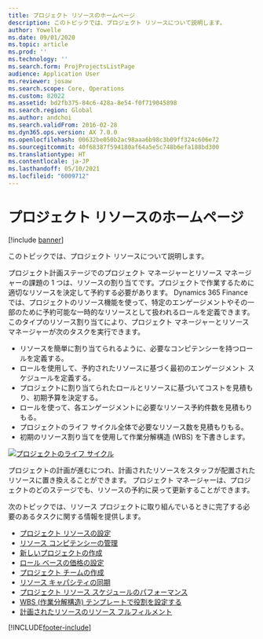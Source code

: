 ```yaml
---
title: プロジェクト リソースのホームページ
description: このトピックでは、プロジェクト リソースについて説明します。
author: Yowelle
ms.date: 09/01/2020
ms.topic: article
ms.prod: ''
ms.technology: ''
ms.search.form: ProjProjectsListPage
audience: Application User
ms.reviewer: josaw
ms.search.scope: Core, Operations
ms.custom: 82022
ms.assetid: bd2fb375-84c6-428a-8e54-f0f719045898
ms.search.region: Global
ms.author: andchoi
ms.search.validFrom: 2016-02-28
ms.dyn365.ops.version: AX 7.0.0
ms.openlocfilehash: 00632be050b2ac98aaa6b98c3b09ff324c606e72
ms.sourcegitcommit: 40f68387f594180af64a5e5c748b6efa188bd300
ms.translationtype: HT
ms.contentlocale: ja-JP
ms.lasthandoff: 05/10/2021
ms.locfileid: "6009712"
---
```

# <a name="project-resourcing-home-page"></a>プロジェクト リソースのホームページ

[!include [banner](../includes/banner.md)]

このトピックでは、プロジェクト リソースについて説明します。

プロジェクト計画ステージでのプロジェクト マネージャーとリソース マネージャーの課題の 1 つは、リソースの割り当てです。プロジェクトで作業するために適切なリソースを決定して予約する必要があります。 Dynamics 365 Finance では、プロジェクトのリソース機能を使って、特定のエンゲージメントやその一部のために予約可能な一時的なリソースとして扱われるロールを定義できます。 このタイプのリソース割り当てにより、プロジェクト マネージャーとリソース マネージャーが次のタスクを実行できます。

- リソースを簡単に割り当てられるように、必要なコンピテンシーを持つロールを定義する。
- ロールを使用して、予約されたリソースに基づく最初のエンゲージメント スケジュールを定義する。
- プロジェクトに割り当てられたロールとリソースに基づいてコストを見積もり、初期予算を決定する。
- ロールを使って、各エンゲージメントに必要なリソース予約件数を見積もりもる。
- プロジェクトのライフ サイクル全体で必要なリソース数を見積もりもる。
- 初期のリソース割り当てを使用して作業分解構造 (WBS) を下書きします。

[![プロジェクトのライフ サイクル](./media/projectresourcing02-1024x812.jpg)](./media/projectresourcing02.jpg)

プロジェクトの計画が進むにつれ、計画されたリソースをスタッフが配置されたリソースに置き換えることができます。 プロジェクト マネージャーは、プロジェクトのどのステージでも、リソースの予約に戻って更新することができます。

次のトピックでは、リソース プロジェクトに取り組んでいるときに完了する必要のあるタスクに関する情報を提供します。

- [プロジェクト リソースの設定](set-up-project-resources.md)
- [リソース コンピテンシーの管理](manage-resource-competencies.md)
- [新しいプロジェクトの作成](create-new-project.md)
- [ロール ベースの価格の設定](set-up-role-based-pricing.md)
- [プロジェクト チームの作成](create-project-team.md)
- [リソース キャパシティの同期](synchronize-resource-capacity.md)
- [プロジェクト リソース スケジュールのパフォーマンス](project-scheduling-performance.md)
- [WBS (作業分解構造) テンプレートで役割を設定する](set-up-roles-wbs-template.md)
- [計画されたリソースのリソース フルフィルメント](resource-fulfillment-planned-resources.md)


[!INCLUDE[footer-include](../includes/footer-banner.md)]